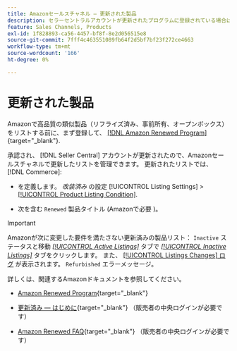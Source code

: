 ```yaml
---
title: Amazonセールスチャネル — 更新された製品
description: セラーセントラルアカウントが更新されたプログラムに登録されている場合は、AmazonSales Channelで更新したリストを管理できます。
feature: Sales Channels, Products
exl-id: 1f828893-ca56-4457-bf8f-8e2d056515e8
source-git-commit: 7fff4c463551089fb64f2d5bf7bf23f272ce4663
workflow-type: tm+mt
source-wordcount: '166'
ht-degree: 0%

---
```


# 更新された製品

Amazonで高品質の類似製品（リフライズ済み、事前所有、オープンボックス）をリストする前に、まず登録して、 [[!DNL Amazon Renewed Program]](https://sell.amazon.com/programs/renewed.html){target="_blank"}.

承認され、 [!DNL Seller Central] アカウントが更新されたので、Amazonセールスチャネルで更新したリストを管理できます。 更新されたリストでは、 [!DNL Commerce]:

- を定義します。 _改装済み_ の設定 [!UICONTROL Listing Settings] > [[!UICONTROL Product Listing Condition]](./product-listing-condition.md).

- 次を含む `Renewed` 製品タイトル (Amazonで必要 )。

>[!IMPORTANT]
>
>Amazonが次に変更した要件を満たさない更新済みの製品リスト： `Inactive` ステータスと移動 *[[!UICONTROL Active Listings]](./active-listings.md)* タブで *[[!UICONTROL Inactive Listings]](./inactive-listings.md)* タブをクリックします。 また、 [[!UICONTROL Listings Changes] ログ](./listing-changes-log.md) が表示されます。 `Refurbished` エラーメッセージ。

詳しくは、関連するAmazonドキュメントを参照してください。

- [Amazon Renewed Program](https://sell.amazon.com/programs/renewed.html){target="_blank"}

- [更新済み — はじめに](https://sellercentral.amazon.com/gp/help/help.html/?itemID=201648580){target="_blank"} （販売者の中央ログインが必要です）

- [Amazon Renewed FAQ](https://sellercentral.amazon.com/gp/help/help.html?itemID=202190060){target="_blank"} （販売者の中央ログインが必要です）
